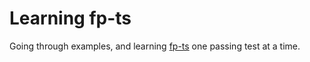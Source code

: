 # Learning fp-ts

Going through examples, and learning [fp-ts](https://gcanti.github.io/fp-ts/) one passing test at a time.
